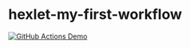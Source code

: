 # hexlet-my-first-workflow

[![GitHub Actions Demo](https://github.com/sirflyingv/hexlet-my-first-workflow/actions/workflows/github-actions-demo.yml/badge.svg)](https://github.com/sirflyingv/hexlet-my-first-workflow/actions/workflows/github-actions-demo.yml)